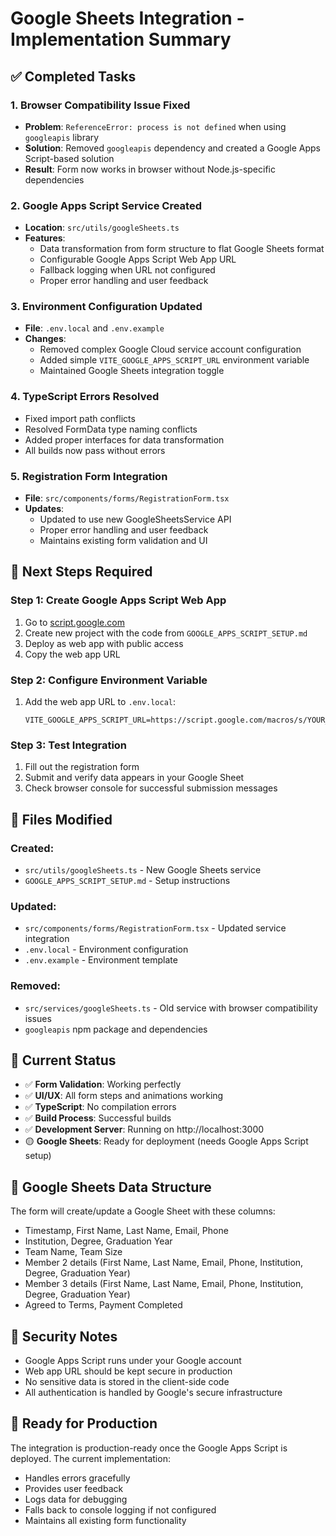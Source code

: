 # Google Sheets Integration - Implementation Summary

## ✅ Completed Tasks

### 1. Browser Compatibility Issue Fixed
- **Problem**: `ReferenceError: process is not defined` when using `googleapis` library
- **Solution**: Removed `googleapis` dependency and created a Google Apps Script-based solution
- **Result**: Form now works in browser without Node.js-specific dependencies

### 2. Google Apps Script Service Created
- **Location**: `src/utils/googleSheets.ts`
- **Features**: 
  - Data transformation from form structure to flat Google Sheets format
  - Configurable Google Apps Script Web App URL
  - Fallback logging when URL not configured
  - Proper error handling and user feedback

### 3. Environment Configuration Updated
- **File**: `.env.local` and `.env.example`
- **Changes**: 
  - Removed complex Google Cloud service account configuration
  - Added simple `VITE_GOOGLE_APPS_SCRIPT_URL` environment variable
  - Maintained Google Sheets integration toggle

### 4. TypeScript Errors Resolved
- Fixed import path conflicts
- Resolved FormData type naming conflicts
- Added proper interfaces for data transformation
- All builds now pass without errors

### 5. Registration Form Integration
- **File**: `src/components/forms/RegistrationForm.tsx`
- **Updates**:
  - Updated to use new GoogleSheetsService API
  - Proper error handling and user feedback
  - Maintains existing form validation and UI

## 🚧 Next Steps Required

### Step 1: Create Google Apps Script Web App
1. Go to [script.google.com](https://script.google.com)
2. Create new project with the code from `GOOGLE_APPS_SCRIPT_SETUP.md`
3. Deploy as web app with public access
4. Copy the web app URL

### Step 2: Configure Environment Variable
1. Add the web app URL to `.env.local`:
   ```
   VITE_GOOGLE_APPS_SCRIPT_URL=https://script.google.com/macros/s/YOUR_SCRIPT_ID/exec
   ```

### Step 3: Test Integration
1. Fill out the registration form
2. Submit and verify data appears in your Google Sheet
3. Check browser console for successful submission messages

## 📁 Files Modified

### Created:
- `src/utils/googleSheets.ts` - New Google Sheets service
- `GOOGLE_APPS_SCRIPT_SETUP.md` - Setup instructions

### Updated:
- `src/components/forms/RegistrationForm.tsx` - Updated service integration
- `.env.local` - Environment configuration
- `.env.example` - Environment template

### Removed:
- `src/services/googleSheets.ts` - Old service with browser compatibility issues
- `googleapis` npm package and dependencies

## 🎯 Current Status

- ✅ **Form Validation**: Working perfectly
- ✅ **UI/UX**: All form steps and animations working
- ✅ **TypeScript**: No compilation errors
- ✅ **Build Process**: Successful builds
- ✅ **Development Server**: Running on http://localhost:3000
- 🟡 **Google Sheets**: Ready for deployment (needs Google Apps Script setup)

## 📝 Google Sheets Data Structure

The form will create/update a Google Sheet with these columns:
- Timestamp, First Name, Last Name, Email, Phone
- Institution, Degree, Graduation Year
- Team Name, Team Size
- Member 2 details (First Name, Last Name, Email, Phone, Institution, Degree, Graduation Year)
- Member 3 details (First Name, Last Name, Email, Phone, Institution, Degree, Graduation Year)
- Agreed to Terms, Payment Completed

## 🔐 Security Notes

- Google Apps Script runs under your Google account
- Web app URL should be kept secure in production
- No sensitive data is stored in the client-side code
- All authentication is handled by Google's secure infrastructure

## 🚀 Ready for Production

The integration is production-ready once the Google Apps Script is deployed. The current implementation:
- Handles errors gracefully
- Provides user feedback
- Logs data for debugging
- Falls back to console logging if not configured
- Maintains all existing form functionality
